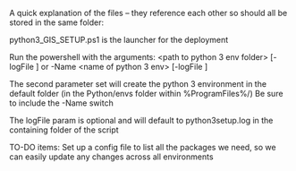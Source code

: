 ﻿A quick explanation of the files – they reference each other so should all be stored in the same folder:

python3_GIS_SETUP.ps1 is the launcher for the deployment

Run the powershell with the arguments:
<path to python 3 env folder> <path to custom library> [-logFile <path to log file>]
or
-Name <name of python 3 env> <path to custom library> [-logFile <path to log file>]

The second parameter set will create the python 3 environment in the default folder (in the Python/envs folder within %ProgramFiles%/<GIS Install Folder>)
Be sure to include the -Name switch

The logFile param is optional and will default to python3setup.log in the containing folder of the script

TO-DO items:
Set up a config file to list all the packages we need, so we can easily update any changes across all environments